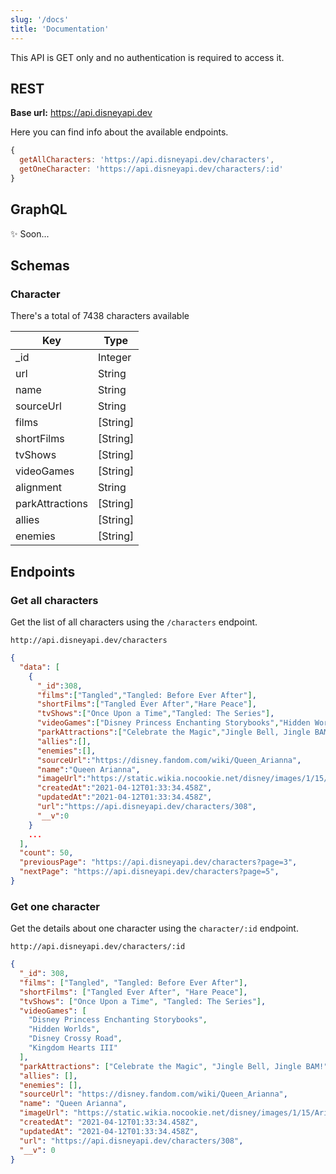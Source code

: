 ```yaml
---
slug: '/docs'
title: 'Documentation'
---
```


This API is GET only and no authentication is required to access it.

## REST

**Base url:** https://api.disneyapi.dev

Here you can find info about the available endpoints.

```javascript
{
  getAllCharacters: 'https://api.disneyapi.dev/characters',
  getOneCharacter: 'https://api.disneyapi.dev/characters/:id'
}
```

## GraphQL

✨ Soon...

## Schemas

### Character

There's a total of 7438 characters available

| Key             | Type     |
| --------------- | -------- |
| \_id            | Integer  |
| url             | String   |
| name            | String   |
| sourceUrl       | String   |
| films           | [String] |
| shortFilms      | [String] |
| tvShows         | [String] |
| videoGames      | [String] |
| alignment       | String   |
| parkAttractions | [String] |
| allies          | [String] |
| enemies         | [String] |

## Endpoints

### Get all characters

Get the list of all characters using the `/characters` endpoint.

```
http://api.disneyapi.dev/characters
```

```json
{
  "data": [
    {
      "_id":308,
      "films":["Tangled","Tangled: Before Ever After"],
      "shortFilms":["Tangled Ever After","Hare Peace"],
      "tvShows":["Once Upon a Time","Tangled: The Series"],
      "videoGames":["Disney Princess Enchanting Storybooks","Hidden Worlds","Disney Crossy Road","Kingdom Hearts III"],
      "parkAttractions":["Celebrate the Magic","Jingle Bell, Jingle BAM!"],
      "allies":[],
      "enemies":[],
      "sourceUrl":"https://disney.fandom.com/wiki/Queen_Arianna",
      "name":"Queen Arianna",
      "imageUrl":"https://static.wikia.nocookie.net/disney/images/1/15/Arianna_Tangled.jpg/revision/latest?cb=20160715191802",
      "createdAt":"2021-04-12T01:33:34.458Z",
      "updatedAt":"2021-04-12T01:33:34.458Z",
      "url":"https://api.disneyapi.dev/characters/308",
      "__v":0
    }
    ...
  ],
  "count": 50,
  "previousPage": "https://api.disneyapi.dev/characters?page=3",
  "nextPage": "https://api.disneyapi.dev/characters?page=5",
}
```

### Get one character

Get the details about one character using the `character/:id` endpoint.

```
http://api.disneyapi.dev/characters/:id
```

```json
{
  "_id": 308,
  "films": ["Tangled", "Tangled: Before Ever After"],
  "shortFilms": ["Tangled Ever After", "Hare Peace"],
  "tvShows": ["Once Upon a Time", "Tangled: The Series"],
  "videoGames": [
    "Disney Princess Enchanting Storybooks",
    "Hidden Worlds",
    "Disney Crossy Road",
    "Kingdom Hearts III"
  ],
  "parkAttractions": ["Celebrate the Magic", "Jingle Bell, Jingle BAM!"],
  "allies": [],
  "enemies": [],
  "sourceUrl": "https://disney.fandom.com/wiki/Queen_Arianna",
  "name": "Queen Arianna",
  "imageUrl": "https://static.wikia.nocookie.net/disney/images/1/15/Arianna_Tangled.jpg/revision/latest?cb=20160715191802",
  "createdAt": "2021-04-12T01:33:34.458Z",
  "updatedAt": "2021-04-12T01:33:34.458Z",
  "url": "https://api.disneyapi.dev/characters/308",
  "__v": 0
}
```
